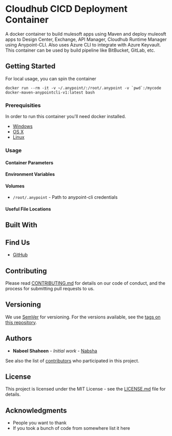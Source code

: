 # Cloudhub CICD Deployment Container

A docker container to build mulesoft apps using Maven and deploy muleosft apps to Design Center, Exchange, API Manager, Cloudhub Runtime Manager using Anypoint-CLI. Also uses Azure CLI to integrate with Azure Keyvault. This container can be used by build pipeline like BitBucket, GitLab, etc.


## Getting Started

For local usage, you can spin the container
```shell
docker run --rm -it -v ~/.anypoint/:/root/.anypoint -v `pwd`:/mycode docker-maven-anypointcli-v1:latest bash
```


### Prerequisities


In order to run this container you'll need docker installed.

* [Windows](https://docs.docker.com/windows/started)
* [OS X](https://docs.docker.com/mac/started/)
* [Linux](https://docs.docker.com/linux/started/)

### Usage

#### Container Parameters


#### Environment Variables


#### Volumes

* `/root/.anypoint` - Path to anypoint-cli credentials

#### Useful File Locations


## Built With


## Find Us

* [GitHub](https://github.com/nabsha/docker-maven-anypointcli-v1)

## Contributing

Please read [CONTRIBUTING.md](CONTRIBUTING.md) for details on our code of conduct, and the process for submitting pull requests to us.

## Versioning

We use [SemVer](http://semver.org/) for versioning. For the versions available, see the 
[tags on this repository](https://github.com/your/repository/tags). 

## Authors

* **Nabeel Shaheen** - *Initial work* - [Nabsha](https://github.com/nabsha)

See also the list of [contributors](https://github.com/nabsha/docker-maven-anypointcli-v1/graphs/contributors) who 
participated in this project.

## License

This project is licensed under the MIT License - see the [LICENSE.md](LICENSE.md) file for details.

## Acknowledgments

* People you want to thank
* If you took a bunch of code from somewhere list it here
